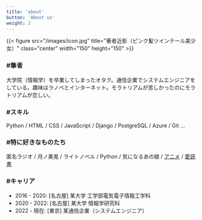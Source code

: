 ```yaml
---
title: 'about'
button: 'About us'
weight: 2
---
```


{{< figure src="/images/icon.jpg" title="著者近影（ピンク髪ツインテール美少女）" class="center" width="150" height="150" >}}

### #筆者
大学院（情報学）を卒業してしまったオタク。通信企業でシステムエンジニアをしている。趣味はラノベとインターネット。モラトリアムが苦しかったのにモラトリアムが恋しい。

### #スキル
Python / HTML / CSS / JavaScript / Django / PostgreSQL / Azure / Git ...

### #特に好きなものたち
匿名ラジオ / 月ノ美兎 / ライトノベル / Python / 気になるあの娘 / [アニメ](https://animestore.docomo.ne.jp/animestore/mpa_shr_pc?shareListId=HQ1M1jy3rGgHjrjL) / [愛読書](https://bookmeter.com/users/755460/bookcases/11734738)

### #キャリア
 - 2016 - 2020: [名古屋] 某大学 工学部電気電子情報工学科
 - 2020 - 2022: [名古屋] 某大学 情報学研究科
 - 2022 - 現在:  [東京] 某通信企業（システムエンジニア）